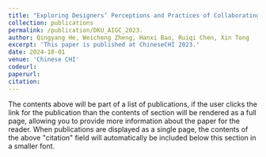 ```yaml
---
title: "Exploring Designers’ Perceptions and Practices of Collaborating with Generative AI as a Co-creative Agent in a Multi-stakeholder Design Process: Take the Domain of Avatar Design as an Example "
collection: publications
permalink: /publication/DKU_AIGC_2023.
author: Qingyang He, Weicheng Zheng, Hanxi Bao, Ruiqi Chen, Xin Tong
excerpt: 'This paper is published at ChineseCHI 2023.'
date: 2024-10-01
venue: 'Chinese CHI'
codeurl: 
paperurl: 
citation: 
---
```


The contents above will be part of a list of publications, if the user clicks the link for the publication than the contents of section will be rendered as a full page, allowing you to provide more information about the paper for the reader. When publications are displayed as a single page, the contents of the above "citation" field will automatically be included below this section in a smaller font.
